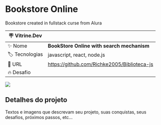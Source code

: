 # Bookstore Online

Bookstore created in fullstack curse from Alura

| :placard: Vitrine.Dev |     |
| -------------  | --- |
| :sparkles: Nome        | **BookStore Online with search mechanism**
| :label: Tecnologias |  javascript, react, node.js
| :rocket: URL         | https://github.com/Richke2005/Biblioteca-js
| :fire: Desafio     | 

<!-- Inserir imagem com a #vitrinedev ao final do link -->
![](https://imgbox.com/9MuHglZg#vitrinedev)

## Detalhes do projeto

Textos e imagens que descrevam seu projeto, suas conquistas, seus desafios, próximos passos, etc...
